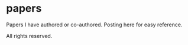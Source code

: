 # papers

Papers I have authored or co-authored. Posting here for easy reference.

All rights reserved.


